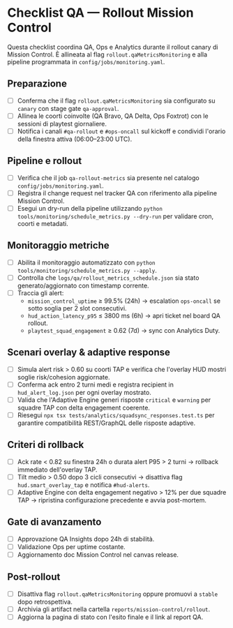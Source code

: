 # Checklist QA — Rollout Mission Control

Questa checklist coordina QA, Ops e Analytics durante il rollout canary di Mission Control.
È allineata al flag `rollout.qaMetricsMonitoring` e alla pipeline programmata in `config/jobs/monitoring.yaml`.

## Preparazione
- [ ] Conferma che il flag `rollout.qaMetricsMonitoring` sia configurato su `canary` con stage gate `qa-approval`.
- [ ] Allinea le coorti coinvolte (QA Bravo, QA Delta, Ops Foxtrot) con le sessioni di playtest giornaliere.
- [ ] Notifica i canali `#qa-rollout` e `#ops-oncall` sul kickoff e condividi l'orario della finestra attiva (06:00–23:00 UTC).

## Pipeline e rollout
- [ ] Verifica che il job `qa-rollout-metrics` sia presente nel catalogo `config/jobs/monitoring.yaml`.
- [ ] Registra il change request nel tracker QA con riferimento alla pipeline Mission Control.
- [ ] Esegui un dry-run della pipeline utilizzando `python tools/monitoring/schedule_metrics.py --dry-run` per validare cron, coorti e metadati.

## Monitoraggio metriche
- [ ] Abilita il monitoraggio automatizzato con `python tools/monitoring/schedule_metrics.py --apply`.
- [ ] Controlla che `logs/qa/rollout_metrics_schedule.json` sia stato generato/aggiornato con timestamp corrente.
- [ ] Traccia gli alert:
  - `mission_control_uptime` ≥ 99.5% (24h) → escalation `ops-oncall` se sotto soglia per 2 slot consecutivi.
  - `hud_action_latency_p95` ≤ 3800 ms (6h) → apri ticket nel board QA rollout.
  - `playtest_squad_engagement` ≥ 0.62 (7d) → sync con Analytics Duty.

## Scenari overlay & adaptive response
- [ ] Simula alert risk > 0.60 su coorti TAP e verifica che l'overlay HUD mostri soglie risk/cohesion aggiornate.
- [ ] Conferma ack entro 2 turni medi e registra recipient in `hud_alert_log.json` per ogni overlay mostrato.
- [ ] Valida che l'Adaptive Engine generi risposte `critical` e `warning` per squadre TAP con delta engagement coerente.
- [ ] Riesegui `npx tsx tests/analytics/squadsync_responses.test.ts` per garantire compatibilità REST/GraphQL delle risposte adaptive.

## Criteri di rollback
- [ ] Ack rate < 0.82 su finestra 24h o durata alert P95 > 2 turni → rollback immediato dell'overlay TAP.
- [ ] Tilt medio > 0.50 dopo 3 cicli consecutivi → disattiva flag `hud.smart_overlay_tap` e notifica `#hud-alerts`.
- [ ] Adaptive Engine con delta engagement negativo > 12% per due squadre TAP → ripristina configurazione precedente e avvia post-mortem.

## Gate di avanzamento
- [ ] Approvazione QA Insights dopo 24h di stabilità.
- [ ] Validazione Ops per uptime costante.
- [ ] Aggiornamento doc Mission Control nel canvas release.

## Post-rollout
- [ ] Disattiva flag `rollout.qaMetricsMonitoring` oppure promuovi a `stable` dopo retrospettiva.
- [ ] Archivia gli artifact nella cartella `reports/mission-control/rollout`.
- [ ] Aggiorna la pagina di stato con l'esito finale e il link al report QA.
